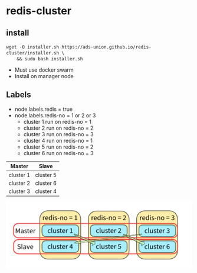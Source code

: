 # redis-cluster

## install

``` shell
wget -O installer.sh https://ads-union.github.io/redis-cluster/installer.sh \
	&& sudo bash installer.sh
```

* Must use docker swarm
* Install on manager node

## Labels

* node.labels.redis = true
* node.labels.redis-no = 1 or 2 or 3
  * cluster 1 run on redis-no = 1
  * cluster 2 run on redis-no = 2
  * cluster 3 run on redis-no = 3
  * cluster 4 run on redis-no = 1
  * cluster 5 run on redis-no = 2
  * cluster 6 run on redis-no = 3

|Master|Slave|
|---|---|
|cluster 1|cluster 5|
|cluster 2|cluster 6|
|cluster 3|cluster 4|

![architecture](https://github.com/ads-union/redis-cluster/blob/main/architecture.jpg?raw=true)

